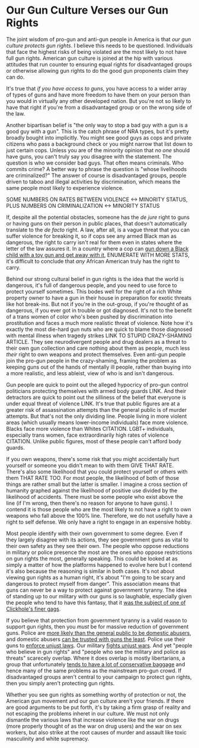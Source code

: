 Our Gun Culture Verses our Gun Rights
=====================================

The joint wisdom of pro-gun and anti-gun people in America is that _our gun culture protects gun rights_. I believe this needs to be questioned. Individuals that face the highest risks of being violated are the most likely to not have full gun rights. American gun culture is joined at the hip with various attitudes that run counter to ensuring equal rights for disadvantaged groups or otherwise allowing gun rights to do the good gun proponents claim they can do.

It's true that _if you have access to guns_, you have access to a wider array of types of guns and have more freedom to have them on your person than you would in virtually any other developed nation. But you're not so likely to have that right if you're from a disadvantaged group or on the wrong side of the law.

Another bipartisan belief is "the only way to stop a bad guy with a gun is a good guy with a gun". This is the catch phrase of NRA types, but it's pretty broadly bought into implicitly. You might see good guys as cops and private citizens who pass a background check or you might narrow that list down to just certain cops. Unless you are of the minority opinion that _no one_ should have guns, you can't truly say you disagree with the statement. The question is who we consider bad guys. That often means criminals. Who commits crime? A better way to phrase the question is "whose livelihoods are criminalized?" The answer of course is disadvantaged groups, people driven to taboo and illegal activities by discrimination, which means the same people most likely to experience violence.

SOME NUMBERS ON RATES BETWEEN VIOLENCE <-> MINORITY STATUS, PLUS NUMBERS ON CRIMINALIZATION <-> MINORITY STATUS

If, despite all the potential obstacles, someone has the _de jure_ right to guns or having guns on their person in public places, that doesn't automatically translate to the _de facto_ right. A law, after all, is a vague threat that you can suffer violence for breaking it, so if cops see any armed Black man as dangerous, the right to carry isn't real for them even in states where the letter of the law assures it. In a country where a cop can [gun down a Black child with a toy gun and get away with it](http://www.vox.com/2014/11/24/7275297/tamir-rice-police-shooting), ENUMERATE WITH MORE STATS, it's difficult to conclude that _any_ African American truly has the right to carry.

Behind our strong cultural belief in gun rights is the idea that the world is dangerous, it's full of dangerous people, and you need to use force to protect yourself sometimes. This bodes well for the right of a rich White property owner to have a gun in their house in preparation for exotic threats like hot break-ins. But not if you're in the out-group, if you're thought of as dangerous, if you ever got in trouble or got diagnosed. It's not to the benefit of a trans women of color who's been pushed by discrimination into prostitution and faces a much more realistic threat of violence. Note how it's exactly the most die-hard gun nuts who are quick to blame those diagnosed with mental illness when tragedy strikes LINK TO STUPID CRAZY-SHAMING ARTICLE. They see neurodivergent people and drug dealers as a threat to their own gun collection and care nothing about them as people, much less _their_ right to own weapons and protect themselves. Even anti-gun people join the pro-gun people in the crazy-shaming, framing the problem as keeping guns out of the hands of mentally ill people, rather than buying into a more realistic, and less ableist, view of who is and isn't dangerous.

Gun people are quick to point out the alleged hypocricy of pro-gun control politicians protecting themselves with armed body guards LINK. And their detractors are quick to point out the silliness of the belief that everyone is under equal threat of violence LINK. It's true that public figures are at a greater risk of assassination attempts than the general public is of murder attempts. But that's not the only dividing line. People living in more violent areas (which usually means lower-income individuals) face more violence. Blacks face more violence than Whites CITATION. LGBT+ individuals, especially trans women, face extraordinarily high rates of violence CITATION. Unlike public figures, most of these people can't afford body guards.

If you own weapons, there's some risk that you might accidentally hurt yourself or someone you didn't mean to with them GIVE THAT RATE. There's also some likelihood that you could protect yourself or others with them THAT RATE TOO. For most people, the likelihood of both of those things are rather small but the latter is smaller. I imagine a cross section of humanity graphed against the likelihood of positive use divided by the likelihood of accidents. There must be some people who exist above the line (if I'm wrong, then there's no reason for anyone to have guns). I contend it is those people who are the most likely to not have a right to own weapons who fall above the 100% line. Therefore, we do not usefully have a right to self defense. We only have a right to engage in an expensive hobby.

Most people identify with their own government to some degree. Even if they largely disagree with its actions, they see government guns as vital to their own safety as they see their own. The people who oppose reductions in military or police presence the most are the ones who oppose restrictions on gun rights the most, generally speaking. This could be looked at as simply a matter of how the platforms happened to evolve here but I contend it's also because the reasoning is similar in both cases. It's not about viewing gun rights as a human right, it's about "I'm going to be scary and dangerous to protect myself from danger". This association means that guns can never be a way to protect against government tyranny. The idea of standing up to our military with our guns is so laughable, especially given the people who tend to have this fantasy, that it [was the subject of one of Clickhole's finer gags](http://www.clickhole.com/blogpost/its-our-duty-support-troops-and-second-amendment-c-1929).

If you believe that protection from government tyranny is a valid reason to support gun rights, then you _must_ be for massive reduction of government guns. Police are [more likely than the general public to be domestic abusers](http://www.theatlantic.com/national/archive/2014/09/police-officers-who-hit-their-wives-or-girlfriends/380329/), and domestic abusers [can be trusted with guns the least](https://www.ncjrs.gov/pdffiles1/jr000250e.pdf). Police use their guns to [enforce unjust laws](https://fee.org/resources/there-are-no-good-cops/). Our military [fights unjust wars](https://sheldon.liberty.me/the-american-sniper-was-no-hero/). And yet "people who believe in gun rights" and "people who see the military and police as threats" scarecely overlap. Where it does overlap is mostly libertarians, a group that unfortunately [tends to have a lot of conservative baggage](https://c4ss.org/content/41552) and hence many of the same problems as the mainstream pro-gun crowd. If disadvantaged groups aren't central to your campaign to protect gun rights, then you simply aren't protecting gun rights.

Whether you see gun rights as something worthy of protection or not, the American gun movement and our gun culture aren't your friends. If there are good arguments to be put forth, it's by taking a firm grasp of reality and not escaping the problems inheret in our culture. We must not only dismantle the various laws that increase violence like the war on drugs (more properly thought of as the war on drug users) and the war on sex workers, but also strike at the root causes of murder and assault like toxic masculinity and white supremacy.
